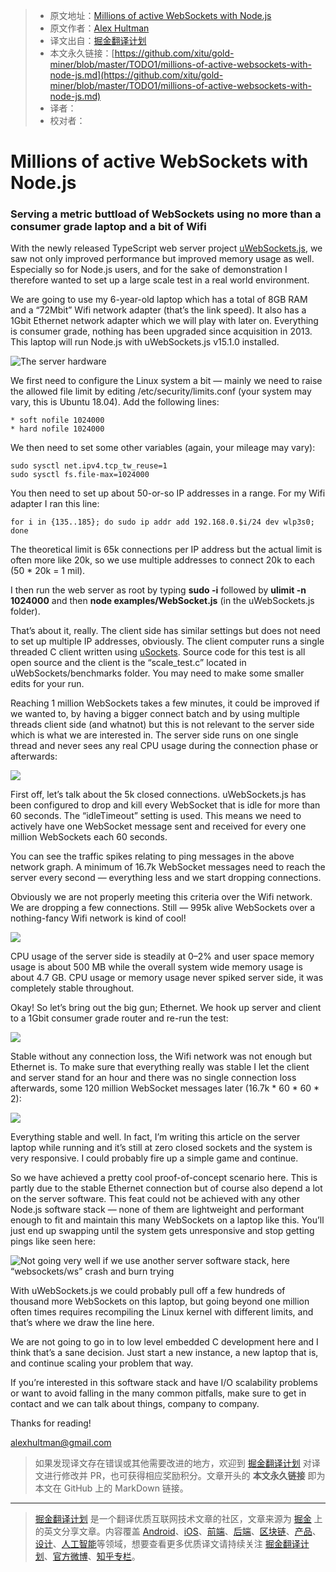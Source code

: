 > * 原文地址：[Millions of active WebSockets with Node.js](https://medium.com/@alexhultman/millions-of-active-websockets-with-node-js-7dc575746a01)
> * 原文作者：[Alex Hultman](https://medium.com/@alexhultman)
> * 译文出自：[掘金翻译计划](https://github.com/xitu/gold-miner)
> * 本文永久链接：[https://github.com/xitu/gold-miner/blob/master/TODO1/millions-of-active-websockets-with-node-js.md](https://github.com/xitu/gold-miner/blob/master/TODO1/millions-of-active-websockets-with-node-js.md)
> * 译者：
> * 校对者：

# Millions of active WebSockets with Node.js

### Serving a metric buttload of WebSockets using no more than a consumer grade laptop and a bit of Wifi

With the newly released TypeScript web server project [uWebSockets.js](https://github.com/uNetworking/uWebSockets.js), we saw not only improved performance but improved memory usage as well. Especially so for Node.js users, and for the sake of demonstration I therefore wanted to set up a large scale test in a real world environment.

We are going to use my 6-year-old laptop which has a total of 8GB RAM and a “72Mbit” Wifi network adapter (that’s the link speed). It also has a 1Gbit Ethernet network adapter which we will play with later on. Everything is consumer grade, nothing has been upgraded since acquisition in 2013. This laptop will run Node.js with uWebSockets.js v15.1.0 installed.

![The server hardware](https://cdn-images-1.medium.com/max/2000/1*rXwVs5rZXES07sHY29xrKw.jpeg)

We first need to configure the Linux system a bit — mainly we need to raise the allowed file limit by editing /etc/security/limits.conf (your system may vary, this is Ubuntu 18.04). Add the following lines:

```
* soft nofile 1024000
* hard nofile 1024000
```

We then need to set some other variables (again, your mileage may vary):

```
sudo sysctl net.ipv4.tcp_tw_reuse=1
sudo sysctl fs.file-max=1024000
```

You then need to set up about 50-or-so IP addresses in a range. For my Wifi adapter I ran this line:

```
for i in {135..185}; do sudo ip addr add 192.168.0.$i/24 dev wlp3s0; done
```

The theoretical limit is 65k connections per IP address but the actual limit is often more like 20k, so we use multiple addresses to connect 20k to each (50 * 20k = 1 mil).

I then run the web server as root by typing **sudo -i** followed by **ulimit -n 1024000** and then **node examples/WebSocket.js** (in the uWebSockets.js folder).

That’s about it, really. The client side has similar settings but does not need to set up multiple IP addresses, obviously. The client computer runs a single threaded C client written using [uSockets](https://github.com/uNetworking/uSockets). Source code for this test is all open source and the client is the “scale_test.c” located in uWebSockets/benchmarks folder. You may need to make some smaller edits for your run.

Reaching 1 million WebSockets takes a few minutes, it could be improved if we wanted to, by having a bigger connect batch and by using multiple threads client side (and whatnot) but this is not relevant to the server side which is what we are interested in. The server side runs on one single thread and never sees any real CPU usage during the connection phase or afterwards:

![](https://cdn-images-1.medium.com/max/3840/1*-gdCkfDWjOxShtjPP8H8ng.png)

First off, let’s talk about the 5k closed connections. uWebSockets.js has been configured to drop and kill every WebSocket that is idle for more than 60 seconds. The “idleTimeout” setting is used. This means we need to actively have one WebSocket message sent and received for every one million WebSockets each 60 seconds.

You can see the traffic spikes relating to ping messages in the above network graph. A minimum of 16.7k WebSocket messages need to reach the server every second — everything less and we start dropping connections.

Obviously we are not properly meeting this criteria over the Wifi network. We are dropping a few connections. Still — 995k alive WebSockets over a nothing-fancy Wifi network is kind of cool!

![](https://cdn-images-1.medium.com/max/3840/1*Os3oBCZSt_nHOLrORmHp9g.png)

CPU usage of the server side is steadily at 0–2% and user space memory usage is about 500 MB while the overall system wide memory usage is about 4.7 GB. CPU usage or memory usage never spiked server side, it was completely stable throughout.

Okay! So let’s bring out the big gun; Ethernet. We hook up server and client to a 1Gbit consumer grade router and re-run the test:

![](https://cdn-images-1.medium.com/max/3840/1*1v2fewfRAR21nryDIj_I6w.png)

Stable without any connection loss, the Wifi network was not enough but Ethernet is. To make sure that everything really was stable I let the client and server stand for an hour and there was no single connection loss afterwards, some 120 million WebSocket messages later (16.7k * 60 * 60 * 2):

![](https://cdn-images-1.medium.com/max/3840/1*jp2Nm_t67771fNdo4eeRYQ.png)

Everything stable and well. In fact, I’m writing this article on the server laptop while running and it’s still at zero closed sockets and the system is very responsive. I could probably fire up a simple game and continue.

So we have achieved a pretty cool proof-of-concept scenario here. This is partly due to the stable Ethernet connection but of course also depend a lot on the server software. This feat could not be achieved with any other Node.js software stack — none of them are lightweight and performant enough to fit and maintain this many WebSockets on a laptop like this. You’ll just end up swapping until the system gets unresponsive and stop getting pings like seen here:

![Not going very well if we use another server software stack, here “websockets/ws” crash and burn trying](https://cdn-images-1.medium.com/max/3840/1*wXez3KLeKPCEhodP5UvcGQ.png)

With uWebSockets.js we could probably pull off a few hundreds of thousand more WebSockets on this laptop, but going beyond one million often times requires recompiling the Linux kernel with different limits, and that’s where we draw the line here.

We are not going to go in to low level embedded C development here and I think that’s a sane decision. Just start a new instance, a new laptop that is, and continue scaling your problem that way.

If you’re interested in this software stack and have I/O scalability problems or want to avoid falling in the many common pitfalls, make sure to get in contact and we can talk about things, company to company.

Thanks for reading!

alexhultman@gmail.com

> 如果发现译文存在错误或其他需要改进的地方，欢迎到 [掘金翻译计划](https://github.com/xitu/gold-miner) 对译文进行修改并 PR，也可获得相应奖励积分。文章开头的 **本文永久链接** 即为本文在 GitHub 上的 MarkDown 链接。

---

> [掘金翻译计划](https://github.com/xitu/gold-miner) 是一个翻译优质互联网技术文章的社区，文章来源为 [掘金](https://juejin.im) 上的英文分享文章。内容覆盖 [Android](https://github.com/xitu/gold-miner#android)、[iOS](https://github.com/xitu/gold-miner#ios)、[前端](https://github.com/xitu/gold-miner#前端)、[后端](https://github.com/xitu/gold-miner#后端)、[区块链](https://github.com/xitu/gold-miner#区块链)、[产品](https://github.com/xitu/gold-miner#产品)、[设计](https://github.com/xitu/gold-miner#设计)、[人工智能](https://github.com/xitu/gold-miner#人工智能)等领域，想要查看更多优质译文请持续关注 [掘金翻译计划](https://github.com/xitu/gold-miner)、[官方微博](http://weibo.com/juejinfanyi)、[知乎专栏](https://zhuanlan.zhihu.com/juejinfanyi)。
